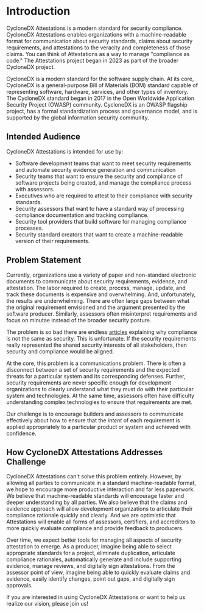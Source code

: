 # Introduction
CycloneDX Attestations is a modern standard for security compliance. CycloneDX Attestations enables organizations with a machine-readable format for communication about security standards, claims about security requirements, and attestations to the veracity and completeness of those claims. You can think of Attestations as a way to manage "compliance as code." The Attestations project began in 2023 as part of the broader CycloneDX project.

CycloneDX is a modern standard for the software supply chain. At its core, CycloneDX is a general-purpose Bill of
Materials (BOM) standard capable of representing software, hardware, services, and other types of inventory. The CycloneDX standard began in 2017 in the Open Worldwide Application Security Project (OWASP) community. CycloneDX is an OWASP flagship project, has a formal standardization process and governance model, and is supported by the global information security community.

## Intended Audience
CycloneDX Attestations is intended for use by:
* Software development teams that want to meet security requirements and automate security evidence generation and communication
* Security teams that want to ensure the security and compliance of software projects being created, and manage the compliance process with assessors.
* Executives who are required to attest to their compliance with security standards.
* Security assessors that want to have a standard way of processing compliance documentation and tracking compliance.
* Security tool providers that build software for managing compliance processes.
* Security standard creators that want to create a machine-readable version of their requirements.

## Problem Statement
Currently, organizations use a variety of paper and non-standard electronic documents to communicate about security requirements, evidence, and attestation. The labor required to create, process, manage, update, and track these documents is expensive and overwhelming. And, unfortunately, the results are underwhelming. There are often large gaps between what the original requirement envisioned and the argument presented by the software producer.  Similarly, assessors often misinterpret requirements and focus on minutae instead of the broader security posture.

The problem is so bad there are endless [articles](https://www.google.com/search?q=compliance+is+not+security) explaining why compliance is not the same as security. This is unfortunate.  If the security requirements really represented the shared security interests of all stakeholders, then security and compliance would be aligned.

At the core, this problem is a communications problem. There is often a disconnect between a set of security requirements and the expected threats for a particular system and its corresponding defenses. Further, security requirements are never specific enough for development organizations to clearly understand what they must do with their particular system and technologies. At the same time, assessors often have difficulty understanding complex technologies to ensure that requirements are met.

Our challenge is to encourage builders and assessors to communicate effectively about how to ensure that the *intent* of each requirement is applied appropriately to a particular product or system and achieved with confidence.

## How CycloneDX Attestations Addresses Challenge
CycloneDX Attestations can't solve this problem entirely. However, by allowing all parties to communicate in a standard machine-readable format, we hope to encourage more productive interaction and far less paperwork. We believe that machine-readable standards will encourage faster and deeper understanding by all parties. We also believe that the claims and evidence approach will allow development organizations to articulate their compliance rationale quickly and clearly. And we are optimistic that Attestations will enable all forms of assessors, certifiers, and accreditors to more quickly evaluate compliance and provide feedback to producers.

Over time, we expect better tools for managing all aspects of security attestation to emerge. As a producer, imagine being able to select appropriate standards for a project, eliminate duplication, articulate compliance rationales, automatically generate and include supporting evidence, manage reviews, and digitally sign attestations. From the assessor point of view, imagine being able to quickly evaluate claims and evidence, easily identify changes, point out gaps, and digitally sign approvals.

If you are interested in using CycloneDX Attestations or want to help us realize our vision, please join us!

<div style="page-break-after: always; visibility: hidden">
\newpage
</div>

